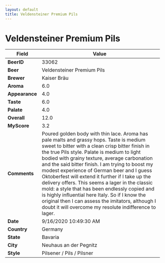 ```yaml
---
layout: default
title: Veldensteiner Premium Pils
---
```


# Veldensteiner Premium Pils

| Field         | Value     |
|---------------|-----------|
| **BeerID** | 33062 |
| **Beer** | Veldensteiner Premium Pils |
| **Brewer** | Kaiser Bräu |
| **Aroma** | 6.0 |
| **Appearance** | 4.0 |
| **Taste** | 6.0 |
| **Palate** | 4.0 |
| **Overall** | 12.0 |
| **MyScore** | 3.2 |
| **Comments** | Poured golden body with thin lace.  Aroma has pale malts and grassy hops. Taste is medium sweet to bitter with a clean crisp bitter finish in the true Pils style. Palate is medium to light bodied with grainy texture, average carbonation and the said bitter finish. I am trying to boost my modest experience of German beer and I guess Oktoberfest will extend it further if I take up the delivery offers. This seems a lager in the classic mold: a style that has been endlessly copied and is highly influential here Italy. So if I know the original then I can assess the imitators, although I doubt it will overcome my resolute indifference to lager. |
| **Date** | 9/16/2020 10:49:30 AM |
| **Country** | Germany |
| **State** | Bavaria |
| **City** | Neuhaus an der Pegnitz |
| **Style** | Pilsener / Pils / Pilsner |
